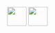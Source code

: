 <img width="45px" src="https://cdn-icons-png.flaticon.com/512/5243/5243360.png" />
<img width="45px" src="https://cdn-icons-png.flaticon.com/512/5243/5241009.png" />
<!-- https://cdn-icons-png.flaticon.com/512/5241/5241009.png
**racoonqq/racoonqq** is a ✨ _special_ ✨ repository because its `README.md` (this file) appears on your GitHub profile.

Here are some ideas to get you started:

- 🔭 I’m currently working on ...
- 🌱 I’m currently learning ...
- 👯 I’m looking to collaborate on ...
- 🤔 I’m looking for help with ...
- 💬 Ask me about ...
- 📫 How to reach me: ...
- 😄 Pronouns: ...
- ⚡ Fun fact: ...
-->
